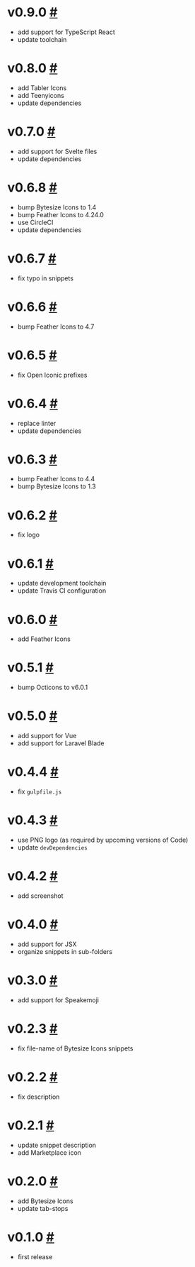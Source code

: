 # v0.9.0 [#](https://github.com/idleberg/vscode-svg-icons/releases/tag/v0.9.0)

- add support for TypeScript React
- update toolchain

# v0.8.0 [#](https://github.com/idleberg/vscode-svg-icons/releases/tag/v0.8.0)

- add Tabler Icons
- add Teenyicons
- update dependencies

# v0.7.0 [#](https://github.com/idleberg/vscode-svg-icons/releases/tag/v0.7.0)

- add support for Svelte files
- update dependencies

# v0.6.8 [#](https://github.com/idleberg/vscode-svg-icons/releases/tag/v0.6.8)

- bump Bytesize Icons to 1.4
- bump Feather Icons to 4.24.0
- use CircleCI
- update dependencies

# v0.6.7 [#](https://github.com/idleberg/vscode-svg-icons/releases/tag/v0.6.7)

- fix typo in snippets

# v0.6.6 [#](https://github.com/idleberg/vscode-svg-icons/releases/tag/v0.6.6)

- bump Feather Icons to 4.7

# v0.6.5 [#](https://github.com/idleberg/vscode-svg-icons/releases/tag/v0.6.5)

- fix Open Iconic prefixes

# v0.6.4 [#](https://github.com/idleberg/vscode-svg-icons/releases/tag/v0.6.4)

- replace linter
- update dependencies

# v0.6.3 [#](https://github.com/idleberg/vscode-svg-icons/releases/tag/v0.6.3)

- bump Feather Icons to 4.4
- bump Bytesize Icons to 1.3

# v0.6.2 [#](https://github.com/idleberg/vscode-svg-icons/releases/tag/v0.6.2)

- fix logo

# v0.6.1 [#](https://github.com/idleberg/vscode-svg-icons/releases/tag/v0.6.1)

- update development toolchain
- update Travis CI configuration

# v0.6.0 [#](https://github.com/idleberg/vscode-svg-icons/releases/tag/v0.6.0)

- add Feather Icons

# v0.5.1 [#](https://github.com/idleberg/vscode-svg-icons/releases/tag/v0.5.1)

- bump Octicons to v6.0.1

# v0.5.0 [#](https://github.com/idleberg/vscode-svg-icons/releases/tag/v0.5.0)

- add support for Vue
- add support for Laravel Blade

# v0.4.4 [#](https://github.com/idleberg/vscode-svg-icons/releases/tag/v0.4.4)

- fix `gulpfile.js`

# v0.4.3 [#](https://github.com/idleberg/vscode-svg-icons/releases/tag/v0.4.3)

- use PNG logo (as required by upcoming versions of Code)
- update `devDependencies`

# v0.4.2 [#](https://github.com/idleberg/vscode-svg-icons/releases/tag/v0.4.2)

- add screenshot

# v0.4.0 [#](https://github.com/idleberg/vscode-svg-icons/releases/tag/v0.4.0)

- add support for JSX
- organize snippets in sub-folders

# v0.3.0 [#](https://github.com/idleberg/vscode-svg-icons/releases/tag/v0.3.0)

- add support for Speakemoji

# v0.2.3 [#](https://github.com/idleberg/vscode-svg-icons/releases/tag/v0.2.3)

- fix file-name of Bytesize Icons snippets

# v0.2.2 [#](https://github.com/idleberg/vscode-svg-icons/releases/tag/v0.2.2)

- fix description

# v0.2.1 [#](https://github.com/idleberg/vscode-svg-icons/releases/tag/v0.2.1)

- update snippet description
- add Marketplace icon

# v0.2.0 [#](https://github.com/idleberg/vscode-svg-icons/releases/tag/v0.2.0)

- add Bytesize Icons
- update tab-stops

# v0.1.0 [#](https://github.com/idleberg/vscode-svg-icons/releases/tag/v0.1.0)

- first release

